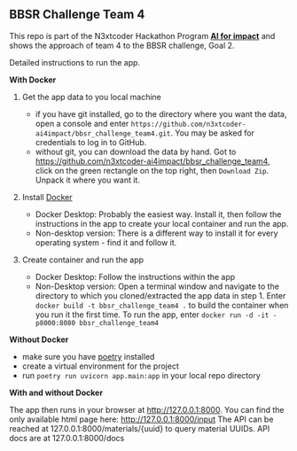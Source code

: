 ## BBSR Challenge Team 4

This repo is part of the N3xtcoder Hackathon Program [**AI for impact**](https://n3xtcoder.org/events/jr84xhaer_ai-for-impact-the-programme-for-changemakers-phase-2) and shows the approach of team 4 to the BBSR challenge, Goal 2.

Detailed instructions to run the app.

**With Docker**
    
1. Get the app data to you local machine
    - if you have git installed, go to the directory where you want the data, open a console and enter `https://github.com/n3xtcoder-ai4impact/bbsr_challenge_team4.git`. You may be asked for credentials to log in to GitHub.
    - without git, you can download the data by hand. Got to https://github.com/n3xtcoder-ai4impact/bbsr_challenge_team4, click on the green rectangle on the top right, then `Download Zip`. Unpack it where you want it.

2. Install [Docker](https://www.docker.com/get-started/)
    - Docker Desktop: Probably the easiest way. Install it, then follow the instructions in the app to create your local container and run the app.
    - Non-desktop version: There is a different way to install it for every operating system - find it and follow it.

3. Create container and run the app
    - Docker Desktop: Follow the instructions within the app
    - Non-Desktop version: Open a terminal window and navigate to the directory to which you cloned/extracted the app data in step 1. Enter `docker build -t bbsr_challenge_team4 .` to build the container when you run it the first time. To run the app, enter `docker run -d -it -p8000:8080 bbsr_challenge_team4`

**Without Docker**
- make sure you have [poetry](https://github.com/python-poetry/poetry) installed
- create a virtual environment for the project
- run `poetry run uvicorn app.main:app` in your local repo directory

**With and without Docker**

The app then runs in your browser at http://127.0.0.1:8000.
You can find the only available html page here: http://127.0.0.1:8000/input
The API can be reached at 127.0.0.1:8000/materials/{uuid} to query material UUIDs.
API docs are at 127.0.0.1:8000/docs
